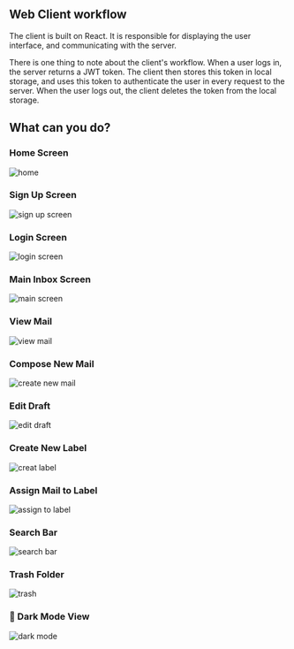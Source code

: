 ## Web Client workflow

The client is built on React. It is responsible for displaying the user interface, and communicating with the server.

There is one thing to note about the client's workflow. When a user logs in, the server returns a JWT token. The client then stores this token in local storage, and uses this token to authenticate the user in every request to the server. When the user logs out, the client deletes the token from the local storage.

## What can you do?

### Home Screen

![home](../photos/homeScreen_part4.jpg)

### Sign Up Screen

![sign up screen](../photos/signUpScreen_part4.jpg)

### Login Screen

![login screen](../photos/loginScreen_part4.jpg)

### Main Inbox Screen

![main screen](../photos/mainScreen_part4.jpg)

### View Mail

![view mail](../photos/viewMail_part4.jpg)

### Compose New Mail

![create new mail](../photos/ComposeMail_part4.jpg)

### Edit Draft

![edit draft](../photos/PatchDraft_part4.jpg)

### Create New Label

![creat label](../photos/CreateLabel_part4.jpg)

### Assign Mail to Label

![assign to label](../photos/assignToLabel_part4.jpg)

### Search Bar

![search bar](../photos/searchBar_part4.jpg)

### Trash Folder

![trash](../photos/Trash_part4.jpg)

### 🌙 Dark Mode View

![dark mode](../photos/darkMode_part4.jpg)

```

```
